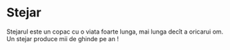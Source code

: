 # Stejar

Stejarul este un copac cu o viata foarte lunga, mai lunga decît a oricarui om.
Un stejar produce mii de ghinde pe an !
